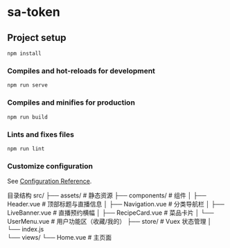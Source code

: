 # sa-token

## Project setup
```
npm install
```

### Compiles and hot-reloads for development
```
npm run serve
```

### Compiles and minifies for production
```
npm run build
```

### Lints and fixes files
```
npm run lint
```

### Customize configuration
See [Configuration Reference](https://cli.vuejs.org/config/).


目录结构
src/
├── assets/               # 静态资源
├── components/           # 组件
│   ├── Header.vue        # 顶部标题与直播信息
│   ├── Navigation.vue    # 分类导航栏
│   ├── LiveBanner.vue    # 直播预约横幅
│   ├── RecipeCard.vue    # 菜品卡片
│   └── UserMenu.vue      # 用户功能区（收藏/我的）
├── store/                # Vuex 状态管理
│   └── index.js         
└── views/
    └── Home.vue         # 主页面